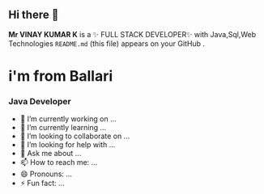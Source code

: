 ## Hi there 👋


**Mr VINAY KUMAR K** is a ✨ FULL STACK DEVELOPER✨ with Java,Sql,Web Technologies `README.md` (this file) appears on your GitHub .

<h1>i'm from Ballari </h1>

<h3>Java Developer</h3>


- 🔭 I’m currently working on ...
- 🌱 I’m currently learning ...
- 👯 I’m looking to collaborate on ...
- 🤔 I’m looking for help with ...
- 💬 Ask me about ...
- 📫 How to reach me: ...
- 😄 Pronouns: ...
- ⚡ Fun fact: ...

